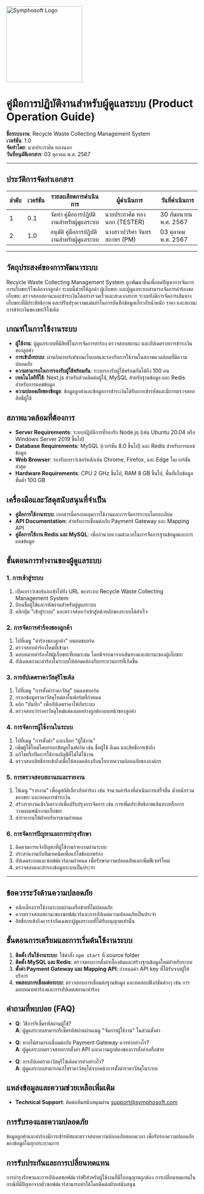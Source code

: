 <img src="https://www.symphosoft.com/logo/symphosoftLogo.png" alt="Symphosoft Logo" width="200"/>

# คู่มือการปฏิบัติงานสำหรับผู้ดูแลระบบ (Product Operation Guide)

**ชื่อระบบงาน**: Recycle Waste Collecting Management System  
**เวอร์ชัน**: 1.0  
**จัดทำโดย**: นายประกาศิต ทองนอก  
**วันที่อนุมัติเอกสาร**: 03 ตุลาคม พ.ศ. 2567  
  
---

## ประวัติการจัดทำเอกสาร

| ลำดับ | เวอร์ชัน | รายละเอียดการดำเนินการ                 | ผู้ดำเนินการ | วันที่ดำเนินการ |
|-------|----------|-----------------------------------------|--------------|-----------------|
| 1     | 0.1      | จัดทำ คู่มือการปฏิบัติงานสำหรับผู้ดูแลระบบ         | นายประกาศิต ทองนอก  (TESTER)  | 30 กันยนายน พ.ศ. 2567        |
| 2     | 1.0      | อนุมัติ คู่มือการปฏิบัติงานสำหรับผู้ดูแลระบบ       | นางสาวปวริศา จันทรสถาพร (PM)  | 03 ตุลาคม พ.ศ. 2567        |  

---

## วัตถุประสงค์ของการพัฒนาระบบ
Recycle Waste Collecting Management System ถูกพัฒนาขึ้นเพื่อลดปัญหาการจัดการการเก็บขยะรีไซเคิลจากลูกค้า ระบบนี้ช่วยให้ลูกค้า ผู้เก็บขยะ และผู้ดูแลระบบสามารถจัดการคำร้องขอเก็บขยะ ตรวจสอบสถานะและชำระเงินได้อย่างรวดเร็วและสะดวกสบาย ระบบยังมีการจัดการเส้นทางเก็บขยะที่มีประสิทธิภาพ และปรับปรุงความแม่นยำในการบันทึกข้อมูลเกี่ยวกับน้ำหนัก ราคา และสถานะการชำระเงินของขยะรีไซเคิล

## เกณฑ์ในการใช้งานระบบ
- **ผู้ใช้งาน**: ผู้ดูแลระบบที่มีสิทธิ์ในการจัดการคำร้อง ตรวจสอบสถานะ และอัปเดตรายการชำระเงินของลูกค้า
- **การเข้าถึงระบบ**: ผ่านอินเทอร์เฟซบนเว็บเบสและรองรับการใช้งานในสภาพแวดล้อมที่มีความปลอดภัย
- **ความสามารถในการรองรับผู้ใช้พร้อมกัน**: ระบบรองรับผู้ใช้พร้อมกันได้ถึง 100 คน
- **เทคโนโลยีที่ใช้**: Next.js สำหรับส่วนติดต่อผู้ใช้, MySQL สำหรับฐานข้อมูล และ Redis สำหรับการแคชข้อมูล
- **ความปลอดภัยของข้อมูล**: ข้อมูลลูกค้าและข้อมูลการชำระเงินได้รับการเข้ารหัสและมีการตรวจสอบสิทธิ์ผู้ใช้

## สภาพแวดล้อมที่ต้องการ
- **Server Requirements**: ระบบปฏิบัติการที่รองรับ Node.js (เช่น Ubuntu 20.04 หรือ Windows Server 2019 ขึ้นไป)
- **Database Requirements**: MySQL (เวอร์ชัน 8.0 ขึ้นไป) และ Redis สำหรับการแคชข้อมูล
- **Web Browser**: รองรับเบราว์เซอร์หลักเช่น Chrome, Firefox, และ Edge ในเวอร์ชันล่าสุด
- **Hardware Requirements**: CPU 2 GHz ขึ้นไป, RAM 8 GB ขึ้นไป, พื้นที่เก็บข้อมูลขั้นต่ำ 100 GB

## เครื่องมือและวัสดุสนับสนุนที่จำเป็น
- **คู่มือการใช้งานระบบ**: เอกสารนี้ครอบคลุมการใช้งานและการจัดการระบบโดยละเอียด
- **API Documentation**: สำหรับการเชื่อมต่อกับ Payment Gateway และ Mapping API
- **คู่มือการใช้งาน Redis และ MySQL**: เพื่ออำนวยความสะดวกในการจัดการฐานข้อมูลและการแคชข้อมูล
  
## ขั้นตอนการทำงานของผู้ดูแลระบบ

### 1. การเข้าสู่ระบบ
1. เปิดเบราว์เซอร์และเข้าไปยัง URL ของระบบ Recycle Waste Collecting Management System
2. ป้อนชื่อผู้ใช้และรหัสผ่านสำหรับผู้ดูแลระบบ
3. คลิกปุ่ม "เข้าสู่ระบบ" และตรวจสอบว่าเข้าสู่หน้าหลักของระบบได้สำเร็จ

### 2. การจัดการคำร้องของลูกค้า
1. ไปที่เมนู "คำร้องของลูกค้า" บนแดชบอร์ด
2. ตรวจสอบคำร้องใหม่ที่เข้ามา
3. มอบหมายคำร้องให้ผู้เก็บขยะที่เหมาะสม โดยพิจารณาจากเส้นทางและสถานะของผู้เก็บขยะ
4. อัปเดตสถานะคำร้องในระบบให้สอดคล้องกับกระบวนการที่เกิดขึ้น

### 3. การอัปเดตราคาวัสดุรีไซเคิล
1. ไปที่เมนู "การตั้งค่าราคาวัสดุ" บนแดชบอร์ด
2. กรอกข้อมูลราคาวัสดุใหม่ลงในฟอร์มที่กำหนด
3. คลิก "บันทึก" เพื่ออัปเดตราคาให้กับระบบ
4. ตรวจสอบว่าราคาวัสดุใหม่แสดงผลอย่างถูกต้องบนหน้าของลูกค้า

### 4. การจัดการผู้ใช้งานในระบบ
1. ไปที่เมนู "การตั้งค่า" และเลือก "ผู้ใช้งาน"
2. เพิ่มผู้ใช้ใหม่โดยกรอกข้อมูลในฟอร์ม เช่น ชื่อผู้ใช้ อีเมล และสิทธิ์การเข้าถึง
3. แก้ไขหรือปิดการใช้งานบัญชีที่ไม่ได้ใช้งาน
4. ตรวจสอบสิทธิ์การเข้าถึงเพื่อให้สอดคล้องกับนโยบายความปลอดภัยขององค์กร

### 5. การตรวจสอบสถานะและรายงาน
1. ใช้เมนู "รายงาน" เพื่อดูสถิติเกี่ยวกับคำร้อง เช่น จำนวนคำร้องที่ดำเนินการเสร็จสิ้น น้ำหนักรวมของขยะ และยอดการชำระเงิน
2. สร้างรายงานเชิงวิเคราะห์เพื่อปรับปรุงการจัดการ เช่น การเพิ่มประสิทธิภาพเส้นทางหรือการวางแผนพนักงานเก็บขยะ
3. ส่งรายงานให้ฝ่ายบริหารตามกำหนด

### 6. การจัดการปัญหาและการบำรุงรักษา
1. ติดตามการแจ้งปัญหาที่ผู้ใช้งานรายงานผ่านระบบ
2. ประสานงานกับทีมเทคนิคเพื่อแก้ไขข้อบกพร่อง
3. อัปเดตระบบและซอฟต์แวร์ตามกำหนด เพื่อรักษาความปลอดภัยและเพิ่มฟีเจอร์ใหม่
4. ตรวจสอบและสำรองข้อมูลระบบเป็นประจำ

---  
  
## ข้อควรระวังด้านความปลอดภัย
- หลีกเลี่ยงการใช้งานระบบผ่านเครือข่ายที่ไม่ปลอดภัย
- ควรตรวจสอบสถานะของซอฟต์แวร์และการอัปเดตความปลอดภัยเป็นประจำ
- สิทธิ์การเข้าถึงควรจำกัดเฉพาะผู้ดูแลระบบที่ได้รับอนุญาตเท่านั้น

## ขั้นตอนการเตรียมและการเริ่มต้นใช้งานระบบ
1. **ติดตั้ง เริ่มใช้งานระบบ**: ใช้คำสั่ง `npm start` ที่ source folder
2. **ติดตั้ง MySQL และ Redis**: ตรวจสอบการตั้งค่าเบื้องต้นและสร้างฐานข้อมูลใหม่สำหรับระบบ
3. **ตั้งค่า Payment Gateway และ Mapping API**: กำหนดค่า API key ที่ได้รับจากผู้ให้บริการ
4. **ทดสอบการเชื่อมต่อระบบ**: ตรวจสอบการเชื่อมต่อฐานข้อมูล และทดสอบฟังก์ชันต่างๆ เช่น การมอบหมายคำร้องและการอัปเดตสถานะคำร้อง
  
## คำถามที่พบบ่อย (FAQ)
- **Q**: วิธีการรีเซ็ตรหัสผ่านผู้ใช้?  
  **A**: ผู้ดูแลระบบสามารถรีเซ็ตรหัสผ่านผ่านเมนู "จัดการผู้ใช้งาน" ในส่วนตั้งค่า

- **Q**: หากไม่สามารถเชื่อมต่อกับ Payment Gateway ควรทำอย่างไร?  
  **A**: ผู้ดูแลระบบตรวจสอบการตั้งค่า API และความถูกต้องของการตั้งค่าเครือข่าย

- **Q**: การอัปเดตราคาวัสดุรีไซเคิลควรทำอย่างไร?  
  **A**: ผู้ดูแลระบบสามารถแก้ไขราคาวัสดุได้จากหน้าการตั้งค่าราคาวัสดุในระบบ

## แหล่งข้อมูลและความช่วยเหลือเพิ่มเติม
- **Technical Support**: ติดต่อทีมสนับสนุนผ่าน [support@symphosoft.com](mailto:support@symphosoft.com)

## การรับรองและความปลอดภัย
ข้อมูลลูกค้าและคำร้องมีการเข้ารหัสและตรวจสอบความปลอดภัยตลอดเวลา เพื่อรับรองความปลอดภัยของข้อมูลในทุกกระบวนการ 

## การรับประกันและการเปลี่ยนทดแทน
การบำรุงรักษาและการอัปเดตซอฟต์แวร์ฟรีสำหรับผู้ใช้งานที่มีใบอนุญาตถูกต้อง การเปลี่ยนทดแทนในกรณีที่มีปัญหาจากตัวซอฟต์แวร์สามารถทำได้โดยติดต่อฝ่ายสนับสนุน
